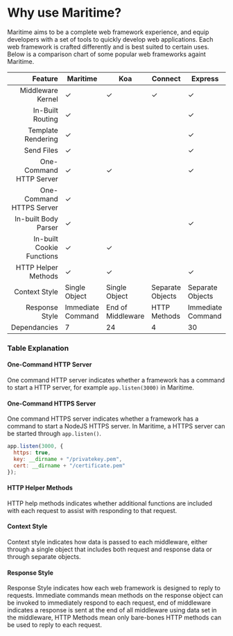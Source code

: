 # Why use Maritime?

Maritime aims to be a complete web framework experience, and equip developers with a set of tools to quickly develop web applications. Each web framework is crafted differently and is best suited to certain uses. Below is a comparison chart of some popular web frameworks againt Maritime.

|                   Feature | Maritime          | Koa               | Connect          | Express           |
| ------------------------: | ----------------- | ----------------- | ---------------- | ----------------- |
|         Middleware Kernel | ✓                 | ✓                 | ✓                | ✓                 |
|          In-Built Routing | ✓                 |                   |                  | ✓                 |
|        Template Rendering | ✓                 |                   |                  | ✓                 |
|                Send Files | ✓                 |                   |                  | ✓                 |
|   One-Command HTTP Server | ✓                 | ✓                 |                  | ✓                 |
|  One-Command HTTPS Server | ✓                 |                   |                  |                   |
|      In-built Body Parser | ✓                 |                   |                  | ✓                 |
| In-built Cookie Functions | ✓                 | ✓                 |                  |
|       HTTP Helper Methods | ✓                 | ✓                 |                  | ✓                 |
|             Context Style | Single Object     | Single Object     | Separate Objects | Separate Objects  |
|            Response Style | Immediate Command | End of Middleware | HTTP Methods     | Immediate Command |
|              Dependancies | 7                 | 24                | 4                | 30                |

### Table Explanation

#### One-Command HTTP Server

One command HTTP server indicates whether a framework has a command to start a HTTP server, for example `app.listen(3000)` in Maritime.

#### One-Command HTTPS Server

One command HTTPS server indicates whether a framework has a command to start a NodeJS HTTPS server. In Maritime,
a HTTPS server can be started through `app.listen()`.

```js
app.listen(3000, {
  https: true,
  key: __dirname + "/privatekey.pem",
  cert: __dirname + "/certificate.pem"
});
```

#### HTTP Helper Methods

HTTP help methods indicates whether additional functions are included with each request to assist with responding to that request.

#### Context Style

Context style indicates how data is passed to each middleware, either through a single object that includes both request and response data or through separate objects.

#### Response Style

Response Style indicates how each web framework is designed to reply to requests. Immediate commands mean methods on the response object can be invoked to immediately respond to each request, end of middleware indicates a response is sent at the end of all middleware using data set in the middleware, HTTP Methods mean only bare-bones HTTP methods can be used to reply to each request.
